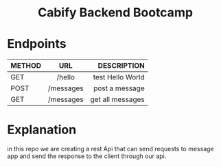 <h1 align="center">Cabify Backend Bootcamp</h1>


# Endpoints

| METHOD |             URL              |       DESCRIPTION |
| ------ | :--------------------------: | ----------------: |
| GET    |/hello                        | test Hello World  |
| POST   |/messages                     | post a message    |
| GET    |/messages                     | get all messages  |



# Explanation
in this repo we are creating a rest Api that can send requests to message app and send the response to the client through our api.

